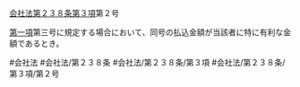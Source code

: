 [会社法第２３８条第３項](会社法＿＿＿＿第２３８条第３項)第２号

[第一項](会社法＿＿＿＿第２３８条第１項)第三号に規定する場合において、同号の払込金額が当該者に特に有利な金額であるとき。


#会社法
#会社法/第２３８条
#会社法/第２３８条/第３項
#会社法/第２３８条/第３項/第２号
